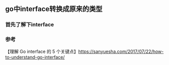 ## go中interface转换成原来的类型

### 首先了解下interface





### 参考
【理解 Go interface 的 5 个关键点】https://sanyuesha.com/2017/07/22/how-to-understand-go-interface/  